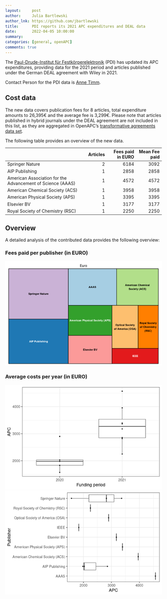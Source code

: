 ```yaml
---
layout:     post
author:     Julia Bartlewski
author_lnk: https://github.com/jbartlewski
title:      PDI reports its 2021 APC expenditures and DEAL data
date:       2022-04-05 10:00:00
summary:    
categories: [general, openAPC]
comments: true
---
```





The [Paul-Drude-Institut für Festkörperelektronik](http://www.pdi-berlin.de/home/) (PDI) has updated its APC expenditures, providing data for the 2021 period and articles published under the German DEAL agreement with Wiley in 2021.

Contact Person for the PDI data is [Anne Timm](mailto:timm@pdi-berlin.de).

## Cost data



The new data covers publication fees for 8 articles, total expenditure amounts to 26,395€ and the average fee is 3,299€. Please note that articles published in hybrid journals under the DEAL agreement are not included in this list, as they are aggregated in OpenAPC’s [transformative agreements data set](https://github.com/OpenAPC/openapc-de/tree/master/data/transformative_agreements).

The following table provides an overview of the new data. 



|                                                           | Articles| Fees paid in EURO| Mean Fee paid|
|:----------------------------------------------------------|--------:|-----------------:|-------------:|
|Springer Nature                                            |        2|              6184|          3092|
|AIP Publishing                                             |        1|              2858|          2858|
|American Association for the Advancement of Science (AAAS) |        1|              4572|          4572|
|American Chemical Society (ACS)                            |        1|              3958|          3958|
|American Physical Society (APS)                            |        1|              3395|          3395|
|Elsevier BV                                                |        1|              3177|          3177|
|Royal Society of Chemistry (RSC)                           |        1|              2250|          2250|

## Overview

A detailed analysis of the contributed data provides the following overview:

### Fees paid per publisher (in EURO)

![plot of chunk tree_pdi_2022_04_05_full](/figure/tree_pdi_2022_04_05_full-1.png)
###  Average costs per year (in EURO)

![plot of chunk box_pdi_2022_04_05_year_full](/figure/box_pdi_2022_04_05_year_full-1.png)
![plot of chunk box_pdi_2022_04_05_publisher_full](/figure/box_pdi_2022_04_05_publisher_full-1.png)
